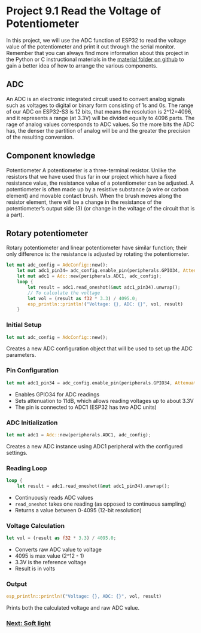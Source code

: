 # Project 9.1 Read the Voltage of Potentiometer

In this project, we will use the ADC function of ESP32 to read the voltage value of the potentiometer and print it out through the serial monitor.
Remember that you can always find more information about this project in the Python or C instructional materials in the [material folder on github](https://github.com/Makuo12/Freenove-esp32-rust/tree/main/materials) to gain a better idea of how to arrange the various components.

## ADC

An ADC is an electronic integrated circuit used to convert analog signals such as voltages to digital or binary form consisting of 1s and 0s. The range of our ADC on ESP32-S3 is 12 bits, that means the resolution is 2^12=4096, and it represents a range (at 3.3V) will be divided equally to 4096 parts. The rage of analog values corresponds to ADC values. So the more bits the ADC has, the denser the partition of analog will be and the greater the precision of the resulting conversion.

## Component knowledge

Potentiometer
A potentiometer is a three-terminal resistor. Unlike the resistors that we have used thus far in our project which have a fixed resistance value, the resistance value of a potentiometer can be adjusted. A potentiometer is often made up by a resistive substance (a wire or carbon element) and movable contact brush. When the brush moves along the resistor element, there will be a change in the resistance of the potentiometer’s output side (3) (or change in the voltage of the circuit that is a part).

## Rotary potentiometer

Rotary potentiometer and linear potentiometer have similar function; their only difference is: the resistance is adjusted by rotating the potentiometer.

```rust
let mut adc_config = AdcConfig::new();
    let mut adc1_pin34= adc_config.enable_pin(peripherals.GPIO34, Attenuation::_11dB);
    let mut adc1 = Adc::new(peripherals.ADC1, adc_config);
    loop {
        let result = adc1.read_oneshot(&mut adc1_pin34).unwrap();
        // To calculate the voltage
        let vol = (result as f32 * 3.3) / 4095.0;
        esp_println::println!("Voltage: {}, ADC: {}", vol, result) 
    }
```

### Initial Setup

```rust
let mut adc_config = AdcConfig::new();
```

Creates a new ADC configuration object that will be used to set up the ADC parameters.

### Pin Configuration

```rust
let mut adc1_pin34 = adc_config.enable_pin(peripherals.GPIO34, Attenuation::_11dB);
```

- Enables GPIO34 for ADC readings
- Sets attenuation to 11dB, which allows reading voltages up to about 3.3V
- The pin is connected to ADC1 (ESP32 has two ADC units)

### ADC Initialization

```rust
let mut adc1 = Adc::new(peripherals.ADC1, adc_config);
```

Creates a new ADC instance using ADC1 peripheral with the configured settings.

### Reading Loop

```rust
loop {
    let result = adc1.read_oneshot(&mut adc1_pin34).unwrap();
```

- Continuously reads ADC values
- `read_oneshot` takes one reading (as opposed to continuous sampling)
- Returns a value between 0-4095 (12-bit resolution)

### Voltage Calculation

```rust
let vol = (result as f32 * 3.3) / 4095.0;
```

- Converts raw ADC value to voltage
- 4095 is max value (2^12 - 1)
- 3.3V is the reference voltage
- Result is in volts

### Output

```rust
esp_println::println!("Voltage: {}, ADC: {}", vol, result)
```

Prints both the calculated voltage and raw ADC value.

### [Next: Soft light](11_Project_11.1_Soft_Light.md)

